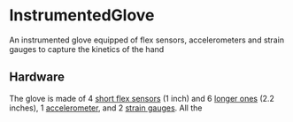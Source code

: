 # InstrumentedGlove
An instrumented glove equipped of flex sensors, accelerometers and strain gauges to capture the kinetics of the hand 

## Hardware
The glove is made of 4 [short flex sensors](https://www.robotshop.com/uk/1-unidirectional-flexible-bend-sensor.html) (1 inch) and 6 [longer ones](http://www.hobbytronics.co.uk/flex-sensor-2-2) (2.2 inches), 1 [accelerometer](http://www.hobbytronics.co.uk/lsm9ds1-9dof), and 2 [strain gauges](https://www.amazon.co.uk/Hobby-Components-Ltd-BF350-3AA-Strain/dp/B07BF7X4NM/ref=sr_1_4?s=electronics&ie=UTF8&qid=1530872825&sr=1-4&keywords=strain+gauge).
All the 
